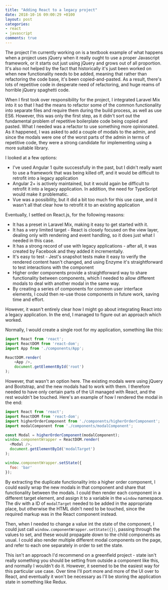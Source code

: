 ```yaml
---
title: "Adding React to a legacy project"
date: 2018-10-16 09:00:29 +0100
layout: post
categories:
- react
- javascript
comments: true
---
```


The project I'm currently working on is a textbook example of what happens when a project uses jQuery when it really ought to use a proper Javascript framework, or it starts out just using jQuery and grows out of all proportion. It's also not helped by the fact that historically it's just been worked on when new functionality needs to be added, meaning that rather than refactoring the code base, it's been copied-and-pasted. As a result, there's lots of repetitive code in desperate need of refactoring, and huge reams of horrible jQuery spaghetti code.

When I first took over responsibility for the project, I integrated Laravel Mix into it so that I had the means to refactor some of the common functionality into separate files and require them during the build process, as well as use ES6. However, this was only the first step, as it didn't sort out the fundamental problem of repetitive boilerplate code being copied and pasted. What I needed was a refactor to use something more opinionated. As it happened, I was asked to add a couple of modals to the admin, and since the modals were one of the worst parts of the admin in terms of repetitive code, they were a strong candidate for implementing using a more suitable library.

I looked at a few options:

* I've used Angular 1 quite successfully in the past, but I didn't really want to use a framework that was being killed off, and it would be difficult to retrofit into a legacy application
* Angular 2+ is actively maintained, but it would again be difficult to retrofit it into a legacy application. In addition, the need for TypeScript would make it problematic.
* Vue was a possibility, but it did a bit too much for this use case, and it wasn't all that clear how to retrofit it to an existing application

Eventually, I settled on React.js, for the following reasons:

* It has a preset in Laravel Mix, making it easy to get started with it.
* It has a very limited target - React is closely focused on the view layer, dealing only with rendering and event handling, so it does just what I needed in this case.
* It has a strong record of use with legacy applications - after all, it was created by Facebook and they added it incrementally.
* It's easy to test - Jest's snapshot tests make it easy to verify the rendered content hasn't changed, and using Enzyme it's straightforward to test interactions with the component
* Higher order components provide a straightforward way to share functionality between components, which I needed to allow different modals to deal with another modal in the same way.
* By creating a series of components for common user interface elements, I could then re-use those components in future work, saving time and effort.

However, it wasn't entirely clear how I might go about integrating React into a legacy application. In the end, I managed to figure out an approach which worked.

Normally, I would create a single root for my application, something like this:

```javascript
import React from 'react';
import ReactDOM from 'react-dom';
import App from './components/App';

ReactDOM.render(
    <App />,
    document.getElementById('root')
);
```

However, that wasn't an option here. The existing modals were using jQuery and Bootstrap, and the new modals had to work with them. I therefore needed to have only certain parts of the UI managed with React, and the rest wouldn't be touched. Here's an example of how I rendered the modal in the end:

```javascript
import React from 'react';
import ReactDOM from 'react-dom';
import higherOrderComponent from './components/higherOrderComponent';
import modalComponent from './components/modalComponent';

const Modal = higherOrderComponent(modalComponent);
window.componentWrapper = ReactDOM.render(
  <Modal />,
  document.getElementById('modalTarget')
);

window.componentWrapper.setState({
  foo: 'bar'
});
```

By extracting the duplicate functionality into a higher order component, I could easily wrap the new modals in that component and share that functionality between the modals. I could then render each component in a different target element, and assign it to a variable in the `window` namespace. The div with a ID of `modalTarget` needed to be added in the appropriate place, but otherwise the HTML didn't need to be touched, since the required markup was in the React component instead.

Then, when I needed to change a value int the state of the component, I could just call `window.componentWrapper.setState({})`, passing through the values to set, and these would propagate down to the child components as usual. I could also render multiple different modal components on the page, and refer to each one separately in order to set the state.

This isn't an approach I'd recommend on a greenfield project - state isn't really something you should be setting from outside a component like this, and normally I wouldn't do it. However, it seemed to be the easiest way for this particular use case. Over time I'll port more and more of the UI over to React, and eventually it won't be necessary as I'll be storing the application state in something like Redux.
